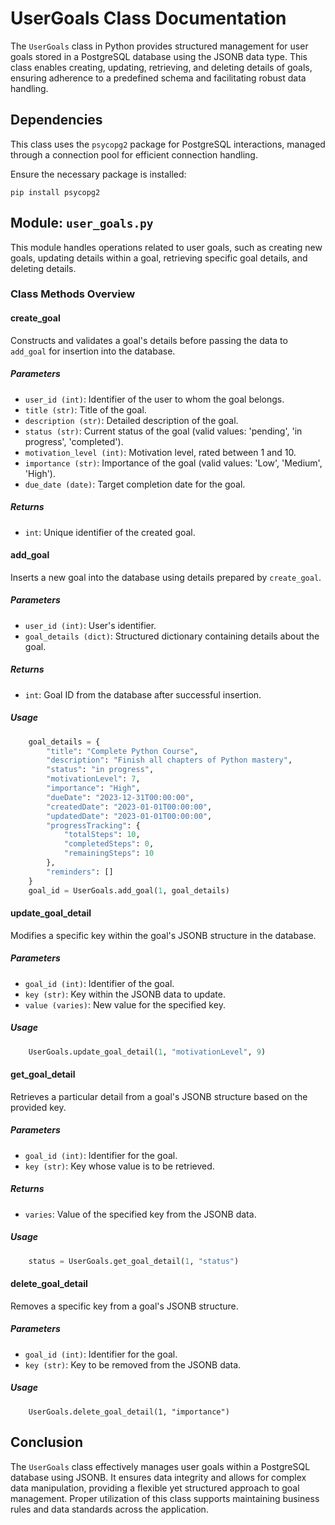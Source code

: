 # UserGoals Class Documentation

The `UserGoals` class in Python provides structured management for user goals stored in a PostgreSQL database using the JSONB data type. This class enables creating, updating, retrieving, and deleting details of goals, ensuring adherence to a predefined schema and facilitating robust data handling.

## Dependencies

This class uses the `psycopg2` package for PostgreSQL interactions, managed through a connection pool for efficient connection handling.

Ensure the necessary package is installed:

    pip install psycopg2

## Module: `user_goals.py`

This module handles operations related to user goals, such as creating new goals, updating details within a goal, retrieving specific goal details, and deleting details.

### Class Methods Overview

#### create_goal
Constructs and validates a goal's details before passing the data to `add_goal` for insertion into the database.

##### Parameters
- `user_id (int)`: Identifier of the user to whom the goal belongs.
- `title (str)`: Title of the goal.
- `description (str)`: Detailed description of the goal.
- `status (str)`: Current status of the goal (valid values: 'pending', 'in progress', 'completed').
- `motivation_level (int)`: Motivation level, rated between 1 and 10.
- `importance (str)`: Importance of the goal (valid values: 'Low', 'Medium', 'High').
- `due_date (date)`: Target completion date for the goal.

##### Returns
- `int`: Unique identifier of the created goal.

#### add_goal
Inserts a new goal into the database using details prepared by `create_goal`.

##### Parameters
- `user_id (int)`: User's identifier.
- `goal_details (dict)`: Structured dictionary containing details about the goal.

##### Returns
- `int`: Goal ID from the database after successful insertion.

##### Usage
```python
    goal_details = {
        "title": "Complete Python Course",
        "description": "Finish all chapters of Python mastery",
        "status": "in progress",
        "motivationLevel": 7,
        "importance": "High",
        "dueDate": "2023-12-31T00:00:00",
        "createdDate": "2023-01-01T00:00:00",
        "updatedDate": "2023-01-01T00:00:00",
        "progressTracking": {
            "totalSteps": 10,
            "completedSteps": 0,
            "remainingSteps": 10
        },
        "reminders": []
    }
    goal_id = UserGoals.add_goal(1, goal_details)
```
#### update_goal_detail
Modifies a specific key within the goal's JSONB structure in the database.

##### Parameters
- `goal_id (int)`: Identifier of the goal.
- `key (str)`: Key within the JSONB data to update.
- `value (varies)`: New value for the specified key.

##### Usage
```python
    UserGoals.update_goal_detail(1, "motivationLevel", 9)
```
#### get_goal_detail
Retrieves a particular detail from a goal's JSONB structure based on the provided key.

##### Parameters
- `goal_id (int)`: Identifier for the goal.
- `key (str)`: Key whose value is to be retrieved.

##### Returns
- `varies`: Value of the specified key from the JSONB data.

##### Usage
```python
    status = UserGoals.get_goal_detail(1, "status")
```
#### delete_goal_detail
Removes a specific key from a goal's JSONB structure.

##### Parameters
- `goal_id (int)`: Identifier for the goal.
- `key (str)`: Key to be removed from the JSONB data.

##### Usage
```
    UserGoals.delete_goal_detail(1, "importance")
```
## Conclusion

The `UserGoals` class effectively manages user goals within a PostgreSQL database using JSONB. It ensures data integrity and allows for complex data manipulation, providing a flexible yet structured approach to goal management. Proper utilization of this class supports maintaining business rules and data standards across the application.
